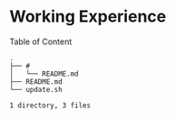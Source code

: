 # Working Experience
Table of Content
```
.
├── #
│   └── README.md
├── README.md
└── update.sh

1 directory, 3 files
```
